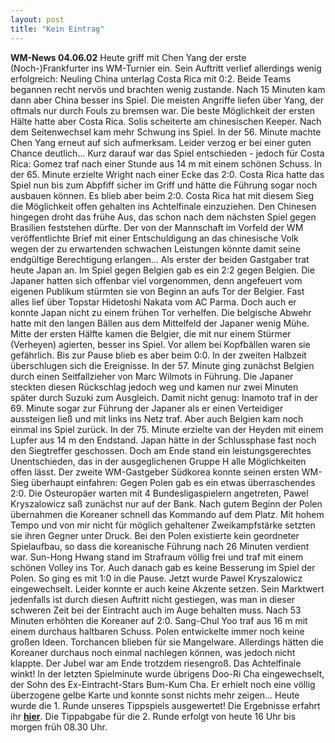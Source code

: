 ```yaml
---
layout: post
title: "Kein Eintrag"
---
```


**WM-News 04.06.02** Heute griff mit Chen Yang der erste (Noch-)Frankfurter ins WM-Turnier ein. Sein Auftritt verlief allerdings wenig erfolgreich: Neuling China unterlag Costa Rica mit 0:2. Beide Teams begannen recht nervös und brachten wenig zustande. Nach 15 Minuten kam dann aber China besser ins Spiel. Die meisten Angriffe liefen über Yang, der oftmals nur durch Fouls zu bremsen war. Die beste Möglichkeit der ersten Hälte hatte aber Costa Rica. Solis scheiterte am chinesischen Keeper. Nach dem Seitenwechsel kam mehr Schwung ins Spiel. In der 56. Minute machte Chen Yang erneut auf sich aufmerksam. Leider verzog er bei einer guten Chance deutlich... Kurz darauf war das Spiel entschieden - jedoch für Costa Rica: Gomez traf nach einer Stunde aus 14 m mit einem schönen Schuss. In der 65. Minute erzielte Wright nach einer Ecke das 2:0. Costa Rica hatte das Spiel nun bis zum Abpfiff sicher im Griff und hätte die Führung sogar noch ausbauen können. Es blieb aber beim 2:0. Costa Rica hat mit diesem Sieg die Möglichkeit offen gehalten ins Achtelfinale einzuziehen. Den Chinesen hingegen droht das frühe Aus, das schon nach dem nächsten Spiel gegen Brasilien feststehen dürfte. Der von der Mannschaft im Vorfeld der WM veröffentlichte Brief mit einer Entschuldigung an das chinesische Volk wegen der zu erwartenden schwachen Leistungen könnte damit seine endgültige Berechtigung erlangen... Als erster der beiden Gastgaber trat heute Japan an. Im Spiel gegen Belgien gab es ein 2:2 gegen Belgien. Die Japaner hatten sich offenbar viel vorgenommen, denn angefeuert vom eigenen Publikum stürmten sie von Beginn an aufs Tor der Belgier. Fast alles lief über Topstar Hidetoshi Nakata vom AC Parma. Doch auch er konnte Japan nicht zu einem frühen Tor verhelfen. Die belgische Abwehr hatte mit den langen Bällen aus dem Mittelfeld der Japaner wenig Mühe. Mitte der ersten Hälfte kamen die Belgier, die mit nur einem Stürmer (Verheyen) agierten, besser ins Spiel. Vor allem bei Kopfbällen waren sie gefährlich. Bis zur Pause blieb es aber beim 0:0. In der zweiten Halbzeit überschlugen sich die Ereignisse. In der 57. Minute ging zunächst Belgien durch einen Seitfallzieher von Marc Wilmots in Führung. Die Japaner steckten diesen Rückschlag jedoch weg und kamen nur zwei Minuten später durch Suzuki zum Ausgleich. Damit nicht genug: Inamoto traf in der 69. Minute sogar zur Führung der Japaner als er einen Verteidiger aussteigen ließ und mit links ins Netz traf. Aber auch Belgien kam noch einmal ins Spiel zurück. In der 75. Minute erzielte van der Heyden mit einem Lupfer aus 14 m den Endstand. Japan hätte in der Schlussphase fast noch den Siegtreffer geschossen. Doch am Ende stand ein leistungsgerechtes Unentschieden, das in der ausgeglichenen Gruppe H alle Möglichkeiten offen lässt. Der zweite WM-Gastgeber Südkorea konnte seinen ersten WM-Sieg überhaupt einfahren: Gegen Polen gab es ein etwas überraschendes 2:0. Die Osteuropäer warten mit 4 Bundesligaspielern angetreten, Pawel Kryszalowicz saß zunächst nur auf der Bank. Nach gutem Beginn der Polen übernahmen die Koreaner schnell das Kommando auf dem Platz. Mit hohem Tempo und von mir nicht für möglich gehaltener Zweikampfstärke setzten sie ihren Gegner unter Druck. Bei den Polen existierte kein geordneter Spielaufbau, so dass die koreanische Führung nach 26 Minuten verdient war. Sun-Hong Hwang stand im Strafraum völlig frei und traf mit einem schönen Volley ins Tor. Auch danach gab es keine Besserung im Spiel der Polen. So ging es mit 1:0 in die Pause. Jetzt wurde Pawel Kryszalowicz eingewechselt. Leider konnte er auch keine Akzente setzen. Sein Marktwert jedenfalls ist durch diesen Auftritt nicht gestiegen, was man in dieser schweren Zeit bei der Eintracht auch im Auge behalten muss. Nach 53 Minuten erhöhten die Koreaner auf 2:0. Sang-Chul Yoo traf aus 16 m mit einem durchaus haltbaren Schuss. Polen entwickelte immer noch keine großen Ideen. Torchancen blieben für sie Mangelware. Allerdings hätten die Koreaner durchaus noch einmal nachlegen können, was jedoch nicht klappte. Der Jubel war am Ende trotzdem riesengroß. Das Achtelfinale winkt! In der letzten Spielminute wurde übrigens Doo-Ri Cha eingewechselt, der Sohn des Ex-Eintracht-Stars Bum-Kum Cha. Er erhielt noch eine völlig überzogene gelbe Karte und konnte sonst nichts mehr zeigen... Heute wurde die 1. Runde unseres Tippspiels ausgewertet! Die Ergebnisse erfahrt ihr **[hier](http://www.eintracht-stats.de/serverpages/stt.php?action=showresults)**. Die Tippabgabe für die 2. Runde erfolgt von heute 16 Uhr bis morgen früh 08.30 Uhr.
